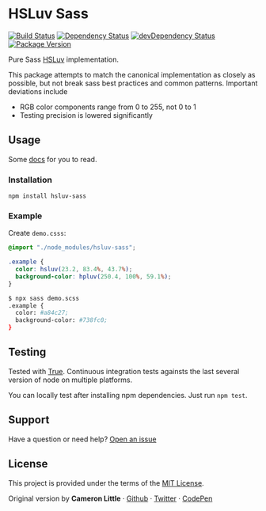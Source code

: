 # HSLuv Sass
[![Build Status](https://github.com/hsluv/hsluv-sass/actions/workflows/ci.yml/badge.svg)](https://github.com/hsluv/hsluv-sass/actions/workflows/ci.yml?query=branch%3Amaster)
[![Dependency Status](https://david-dm.org/hsluv/hsluv-sass.svg)](https://david-dm.org/hsluv/hsluv-sass)
[![devDependency Status](https://david-dm.org/hsluv/hsluv-sass/dev-status.svg)](https://david-dm.org/hsluv/hsluv-sass#info=devDependencies)
[![Package Version](https://img.shields.io/npm/v/hsluv-sass.svg)](https://www.npmjs.com/package/hsluv-sass)

Pure Sass [HSLuv](http://www.hsluv.org) implementation.

This package attempts to match the canonical implementation as closely as possible,
but not break sass best practices and common patterns. Important deviations
include

- RGB color components range from 0 to 255, not 0 to 1
- Testing precision is lowered significantly

## Usage

Some [docs](https://github.com/hsluv/hsluv-sass/wiki) for you to read.

### Installation

```
npm install hsluv-sass
```

### Example

Create `demo.csss`:

```scss
@import "./node_modules/hsluv-sass";

.example {
  color: hsluv(23.2, 83.4%, 43.7%);
  background-color: hpluv(250.4, 100%, 59.1%);
}
```

```bash
$ npx sass demo.scss 
.example {
  color: #a84c27;
  background-color: #738fc0;
}
```

## Testing

Tested with [True](https://www.oddbird.net/true/docs/).
Continuous integration tests againsts the last several version of node on multiple platforms.

You can locally test after installing npm dependencies. Just run
`npm test`.

## Support

Have a question or need help? [Open an issue](https://github.com/hsluv/hsluv-sass/issues/new)

## License

This project is provided under the terms of the [MIT License](LICENSE).

Original version by **Cameron Little** · [Github](https://github.com/apexskier) · [Twitter](https://twitter.com/apexskier) · [CodePen](https://codepen.com/apexskier)

